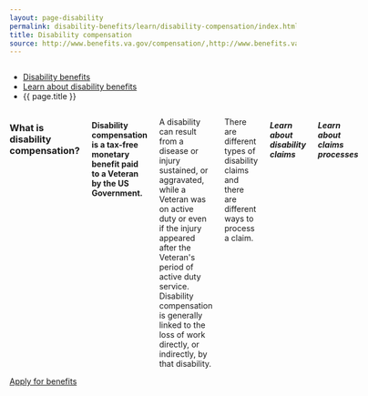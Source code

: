 ```yaml
---
layout: page-disability
permalink: disability-benefits/learn/disability-compensation/index.html
title: Disability compensation
source: http://www.benefits.va.gov/compensation/,http://www.benefits.va.gov/fdc/,http://www.benefits.va.gov/FDC/checklist.asp
---
```


<div class="splash" markdown="0">
<div class="row" markdown="0">
<div class="small-12 columns" markdown="0">

<ul class="breadcrumbs" role="menubar" aria-label="Primary">
<li class="parent"><a href="{{ site.url }}/disability-benefits/">Disability benefits</a></li>
<li class="parent"><a href="{{ site.url }}/disability-benefits/learn/">Learn about disability benefits</a></li>
<li class="active">{{ page.title }}</li>
</ul>

</div>
</div>
</div>

<div class="main" role="main">

<section class="one" markdown="0">
<div class="row" markdown="0">
<div class="small-12 medium-10 medium-centered columns" markdown="1">

### What is disability compensation?

#### Disability compensation is a tax-free monetary benefit paid to a Veteran by the US Government.
A disability can result from a disease or injury sustained, or aggravated, while a Veteran was on active duty or even if the injury appeared after the Veteran's period of active duty service. Disability compensation is generally linked to the loss of work directly, or indirectly, by that disability.

There are different types of disability claims and there are different ways to process a claim.

##### Learn about disability claims

##### Learn about claims processes

</div>
</div>
</div>


<section class="two" markdown="0">
<div class="action" markdown="0">
<div class="row" markdown="0">
<div class="small-12 medium-10 medium-centered columns" markdown="0">
<a class="button start expand" href="#">Apply for benefits</a>
</div>
</div>
</div>
</div>

</div>

</div>
